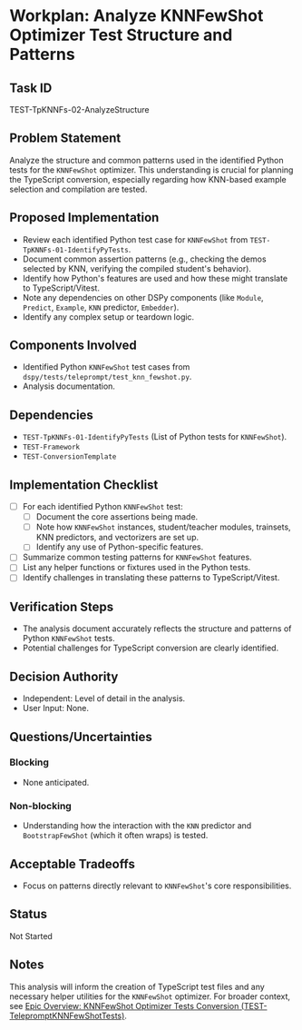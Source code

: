 # Workplan: Analyze KNNFewShot Optimizer Test Structure and Patterns

## Task ID
TEST-TpKNNFs-02-AnalyzeStructure

## Problem Statement
Analyze the structure and common patterns used in the identified Python tests for the `KNNFewShot` optimizer. This understanding is crucial for planning the TypeScript conversion, especially regarding how KNN-based example selection and compilation are tested.

## Proposed Implementation
- Review each identified Python test case for `KNNFewShot` from `TEST-TpKNNFs-01-IdentifyPyTests`.
- Document common assertion patterns (e.g., checking the demos selected by KNN, verifying the compiled student's behavior).
- Identify how Python's features are used and how these might translate to TypeScript/Vitest.
- Note any dependencies on other DSPy components (like `Module`, `Predict`, `Example`, `KNN` predictor, `Embedder`).
- Identify any complex setup or teardown logic.

## Components Involved
- Identified Python `KNNFewShot` test cases from `dspy/tests/teleprompt/test_knn_fewshot.py`.
- Analysis documentation.

## Dependencies
- `TEST-TpKNNFs-01-IdentifyPyTests` (List of Python tests for `KNNFewShot`).
- `TEST-Framework`
- `TEST-ConversionTemplate`

## Implementation Checklist
- [ ] For each identified Python `KNNFewShot` test:
    - [ ] Document the core assertions being made.
    - [ ] Note how `KNNFewShot` instances, student/teacher modules, trainsets, KNN predictors, and vectorizers are set up.
    - [ ] Identify any use of Python-specific features.
- [ ] Summarize common testing patterns for `KNNFewShot` features.
- [ ] List any helper functions or fixtures used in the Python tests.
- [ ] Identify challenges in translating these patterns to TypeScript/Vitest.

## Verification Steps
- The analysis document accurately reflects the structure and patterns of Python `KNNFewShot` tests.
- Potential challenges for TypeScript conversion are clearly identified.

## Decision Authority
- Independent: Level of detail in the analysis.
- User Input: None.

## Questions/Uncertainties
### Blocking
- None anticipated.
### Non-blocking
- Understanding how the interaction with the `KNN` predictor and `BootstrapFewShot` (which it often wraps) is tested.

## Acceptable Tradeoffs
- Focus on patterns directly relevant to `KNNFewShot`'s core responsibilities.

## Status
Not Started

## Notes
This analysis will inform the creation of TypeScript test files and any necessary helper utilities for the `KNNFewShot` optimizer.
For broader context, see [Epic Overview: KNNFewShot Optimizer Tests Conversion (TEST-TelepromptKNNFewShotTests)](../../docs/planning/workplans/TEST-TelepromptKNNFewShotTests.md).